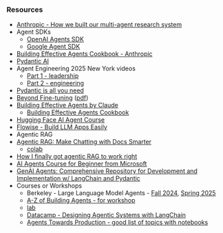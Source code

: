 


### Resources
* [Anthropic - How we built our multi-agent research system](https://www.anthropic.com/engineering/built-multi-agent-research-system)
* Agent SDKs
   * [OpenAI Agents SDK](https://openai.github.io/openai-agents-python/)
   * [Google Agent SDK](https://github.com/google/adk-python?tab=readme-ov-file)
* [Building Effective Agents Cookbook - Anthropic](https://github.com/anthropics/anthropic-cookbook/tree/main/patterns/agents)
* [Pydantic AI](https://ai.pydantic.dev)
* Agent Engineering 2025 New York videos
  *  [Part 1 - leadership](https://www.youtube.com/watch?v=L89GzWEILkM)
  *  [Part 2 - engineering](https://www.youtube.com/watch?v=D7BzTxVVMuw)
* [Pydantic is all you need](https://www.youtube.com/watch?v=yj-wSRJwrrc)
* [Beyond Fine-tuning](https://www.youtube.com/watch?v=oUrVqexBGBs) ([pdf](https://go.superwise.ai/hubfs/PDF%20assets/Beyond%20Fine-Tuning_%20LLM%20Optimization%20Webinar.pdf))
* [Building Effective Agents by Claude](https://www.anthropic.com/engineering/building-effective-agents)
  * [Building Effective Agents Cookbook](https://github.com/anthropics/anthropic-cookbook/tree/main/patterns/agents)
* [Hugging Face AI Agent Course](https://huggingface.co/learn/agents-course/en/unit0/introduction)
* [Flowise - Build LLM Apps Easily](https://github.com/FlowiseAI/Flowise)
* Agentic RAG
 * [Agentic RAG: Make Chatting with Docs Smarter](https://www.youtube.com/watch?v=QQAkXHRJcZg&list=PLVEEucA9MYhOu89CX8H3MBZqayTbcCTMr&index=32&t=391s)
   *  [colab](https://colab.research.google.com/drive/1-cTexfgPITZ6jkSLHsP7uObdfE1rfDxu?usp=sharing)
 * [How I finally got agentic RAG to work right](https://vectorize.io/how-i-finally-got-agentic-rag-to-work-right/)
 * [AI Agents Course for Beginner from Microsoft](https://github.com/microsoft/ai-agents-for-beginners)
* [GenAI Agents: Comprehensive Repository for Development and Implementation w/ LangChain and Pydantic](https://github.com/NirDiamant/GenAI_Agents)
* Courses or Workshops
  * Berkeley - Large Language Model Agents - [Fall 2024](https://llmagents-learning.org/f24), [Spring 2025](https://llmagents-learning.org/sp25)
  * [A-Z of Building Agents - for workshop](https://docs.google.com/presentation/d/e/2PACX-1vS_7MPYlpNeM3zyF4wulgOm5W3YoFfyGGckwm_P6tWmlkzEhtHpMnUMB3lVlkoMuPozBCGMtWmxfC8y/pub?slide=id.g2e5fecdb4ef_0_0)
  * [lab](https://mongodb-developer.github.io/ai-agents-lab/)
  * [Datacamp - Designing Agentic Systems with LangChain](https://campus.datacamp.com/courses/designing-agentic-systems-with-langchain/building-chatbots-with-langgraph?ex=1)
  * [Agents Towards Production - good list of topics with notebooks](https://github.com/NirDiamant/agents-towards-production)
